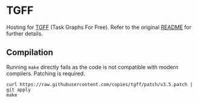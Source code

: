 # TGFF

Hosting for [TGFF][1] (Task Graphs For Free). Refer to the original
[README](README) for further details.

## Compilation

Running `make` directly fails as the code is not compatible with modern
compilers. Patching is required.

```shell
curl https://raw.githubusercontent.com/copies/tgff/patch/v3.5.patch | git apply
make
```

[1]: http://ziyang.eecs.umich.edu/~dickrp/tgff/

